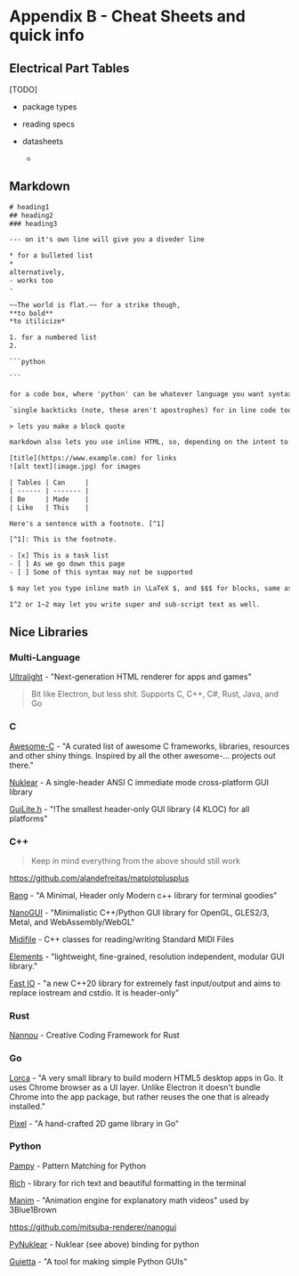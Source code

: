 # Appendix B - Cheat Sheets and quick info

## Electrical Part Tables

[TODO]

* package types

* reading specs

* datasheets
  
  *



## Markdown

```html
# heading1
## heading2
### heading3

--- on it's own line will give you a diveder line

* for a bulleted list
*
alternatively,
- works too
- 

~~The world is flat.~~ for a strike though,
**to bold**
*to itilicize* 

1. for a numbered list
2.

​```python

​```

for a code box, where 'python' can be whatever language you want syntax highlighting for

`single backticks (note, these aren't apostrophes) for in line code too`

> lets you make a block quote

markdown also lets you use inline HTML, so, depending on the intent to render out to a pdf or webpage, you may be able to embed YouTube Videos or Tweets or whatever like I have through out this guide.

[title](https://www.example.com) for links
![alt text](image.jpg) for images

| Tables | Can     |
| ------ | ------- |
| Be     | Made    |
| Like   | This    |

Here's a sentence with a footnote. [^1]

[^1]: This is the footnote.

- [x] This is a task list
- [ ] As we go down this page
- [ ] Some of this syntax may not be supported

$ may let you type inline math in \LaTeX $, and $$$ for blocks, same as the code syntax

1^2 or 1~2 may let you write super and sub-script text as well.
```

## Nice Libraries

### Multi-Language

[Ultralight](https://github.com/ultralight-ux/Ultralight) - "Next-generation HTML renderer for apps and games"

> Bit like Electron, but less shit. Supports C, C++, C#, Rust, Java, and Go

### C

[Awesome-C](https://github.com/oz123/awesome-c) - "A curated list of awesome C frameworks, libraries, resources and other shiny things. Inspired by all the other awesome-... projects out there."

[Nuklear](https://github.com/Immediate-Mode-UI/Nuklear) - A single-header ANSI C immediate mode cross-platform GUI library

[GuiLite.h](https://github.com/idea4good/GuiLite) - "!The smallest header-only GUI library (4 KLOC) for all platforms"

### C++

> Keep in mind everything from the above should still work

https://github.com/alandefreitas/matplotplusplus

[Rang](https://github.com/agauniyal/rang) - "A Minimal, Header only Modern c++ library for terminal goodies"

[NanoGUI](https://github.com/mitsuba-renderer/nanogui) - "Minimalistic C++/Python GUI library for OpenGL, GLES2/3, Metal, and WebAssembly/WebGL"

[Midifile](https://github.com/craigsapp/midifile) - C++ classes for reading/writing Standard MIDI Files

[Elements](https://github.com/cycfi/elements) - "lightweight, fine-grained, resolution independent, modular GUI library."

[Fast IO](https://github.com/expnkx/fast_io) - "a new C++20 library for extremely fast input/output and aims to replace iostream and cstdio. It is header-only"

### Rust

[Nannou](https://github.com/nannou-org/nannou) - Creative Coding Framework for Rust



### Go

[Lorca](https://github.com/zserge/lorca) - "A very small library to build modern HTML5 desktop apps in Go. It uses Chrome browser as a UI layer. Unlike Electron it doesn't bundle Chrome into the app package, but rather reuses the one that is already installed."

[Pixel](https://github.com/faiface/pixel) - "A hand-crafted 2D game library in Go"

### Python

[Pampy](https://github.com/santinic/pampy) - Pattern Matching for Python

[Rich](https://github.com/willmcgugan/rich) -  library for rich text and beautiful formatting in the terminal

[Manim](https://github.com/3b1b/manim) - "Animation engine for explanatory math videos" used by 3Blue1Brown

https://github.com/mitsuba-renderer/nanogui

[PyNuklear](https://github.com/billsix/pyNuklear) - Nuklear (see above) binding for python

[Guietta](https://github.com/alfiopuglisi/guietta) - "A tool for making simple Python GUIs"